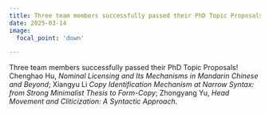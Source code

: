 ```yaml
---
title: Three team members successfully passed their PhD Topic Proposals!
date: 2025-03-14
image:
  focal_point: 'down'

---
```

Three team members successfully passed their PhD Topic Proposals! Chenghao Hu, *Nominal Licensing and Its Mechanisms in Mandarin Chinese and Beyond*; Xiangyu Li *Copy Identification Mechanism at Narrow Syntax: from Strong Minimalist Thesis to Form-Copy*; Zhongyang Yu, *Head Movement and Cliticization: A Syntactic Approach*. 
